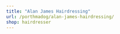 ```yaml
---
title: "Alan James Hairdressing"
url: /porthmadog/alan-james-hairdressing/
shop: hairdresser
---
```

